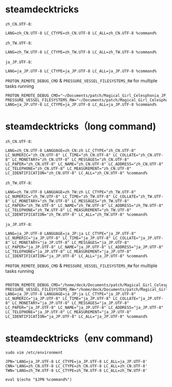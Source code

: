 # steamdecktricks

`zh_CN.UTF-8`:
```
LANG=zh_CN.UTF-8 LC_CTYPE=zh_CN.UTF-8 LC_ALL=zh_CN.UTF-8 %command%
```

`zh_TW.UTF-8`:
```
LANG=zh_TW.UTF-8 LC_CTYPE=zh_TW.UTF-8 LC_ALL=zh_TW.UTF-8 %command%
```

`ja_JP.UTF-8`:
```
LANG=ja_JP.UTF-8 LC_CTYPE=ja_JP.UTF-8 LC_ALL=ja_JP.UTF-8 %command%
```

`PROTON_REMOTE_DEBUG_CMD` & `PRESSURE_VESSEL_FILESYSTEMS_RW` for multiple tasks running
```
PROTON_REMOTE_DEBUG_CMD="~/Documents/patch/Magical_Girl_Celesphonia_JP_Patch_v3.exe" PRESSURE_VESSEL_FILESYSTEMS_RW="~/Documents/patch/Magical_Girl_Celesphonia_JP_Patch_v3.exe" LANG=ja_JP.UTF-8 LC_CTYPE=ja_JP.UTF-8 LC_ALL=ja_JP.UTF-8 %command%
```

# steamdecktricks（long command)

`zh_CN.UTF-8`:
```
LANG=zh_CN.UTF-8 LANGUAGE=zh_CN:zh LC_CTYPE="zh_CN.UTF-8" LC_NUMERIC="zh_CN.UTF-8" LC_TIME="zh_CN.UTF-8" LC_COLLATE="zh_CN.UTF-8" LC_MONETARY="zh_CN.UTF-8" LC_MESSAGES="zh_CN.UTF-8" LC_PAPER="zh_CN.UTF-8" LC_NAME="zh_CN.UTF-8" LC_ADDRESS="zh_CN.UTF-8" LC_TELEPHONE="zh_CN.UTF-8" LC_MEASUREMENT="zh_CN.UTF-8" LC_IDENTIFICATION="zh_CN.UTF-8" LC_ALL="zh_CN.UTF-8" %command%
```

`zh_TW.UTF-8`:
```
LANG=zh_TW.UTF-8 LANGUAGE=zh_TW:zh LC_CTYPE="zh_TW.UTF-8" LC_NUMERIC="zh_TW.UTF-8" LC_TIME="zh_TW.UTF-8" LC_COLLATE="zh_TW.UTF-8" LC_MONETARY="zh_TW.UTF-8" LC_MESSAGES="zh_TW.UTF-8" LC_PAPER="zh_TW.UTF-8" LC_NAME="zh_TW.UTF-8" LC_ADDRESS="zh_TW.UTF-8" LC_TELEPHONE="zh_TW.UTF-8" LC_MEASUREMENT="zh_TW.UTF-8" LC_IDENTIFICATION="zh_TW.UTF-8" LC_ALL="zh_TW.UTF-8" %command%
```

`ja_JP.UTF-8`:
```
LANG=ja_JP.UTF-8 LANGUAGE=ja_JP:ja LC_CTYPE="ja_JP.UTF-8" LC_NUMERIC="ja_JP.UTF-8" LC_TIME="ja_JP.UTF-8" LC_COLLATE="ja_JP.UTF-8" LC_MONETARY="ja_JP.UTF-8" LC_MESSAGES="ja_JP.UTF-8" LC_PAPER="ja_JP.UTF-8" LC_NAME="ja_JP.UTF-8" LC_ADDRESS="ja_JP.UTF-8" LC_TELEPHONE="ja_JP.UTF-8" LC_MEASUREMENT="ja_JP.UTF-8" LC_IDENTIFICATION="ja_JP.UTF-8" LC_ALL="ja_JP.UTF-8" %command%
```

`PROTON_REMOTE_DEBUG_CMD` & `PRESSURE_VESSEL_FILESYSTEMS_RW` for multiple tasks running
```

PROTON_REMOTE_DEBUG_CMD="/home/deck/Documents/patch/Magical_Girl_Celesphonia_JP_Patch_v3.exe" PRESSURE_VESSEL_FILESYSTEMS_RW="/home/deck/Documents/patch/Magical_Girl_Celesphonia_JP_Patch_v3.exe" LANG=ja_JP.UTF-8 LANGUAGE=ja_JP:ja LC_CTYPE="ja_JP.UTF-8" LC_NUMERIC="ja_JP.UTF-8" LC_TIME="ja_JP.UTF-8" LC_COLLATE="ja_JP.UTF-8" LC_MONETARY="ja_JP.UTF-8" LC_MESSAGES="ja_JP.UTF-8" LC_PAPER="ja_JP.UTF-8" LC_NAME="ja_JP.UTF-8" LC_ADDRESS="ja_JP.UTF-8" LC_TELEPHONE="ja_JP.UTF-8" LC_MEASUREMENT="ja_JP.UTF-8" LC_IDENTIFICATION="ja_JP.UTF-8" LC_ALL="ja_JP.UTF-8" %command%
```

# steamdecktricks（env command)
```
sudo vim /etc/environment
```
```
JPN='LANG=ja_JP.UTF-8 LC_CTYPE=ja_JP.UTF-8 LC_ALL=ja_JP.UTF-8'
CNN='LANG=zh_CN.UTF-8 LC_CTYPE=zh_CN.UTF-8 LC_ALL=zh_CN.UTF-8'
TWN='LANG=zh_TW.UTF-8 LC_CTYPE=zh_TW.UTF-8 LC_ALL=zh_TW.UTF-8'
```

````
eval $(echo "$JPN %command%")
````
